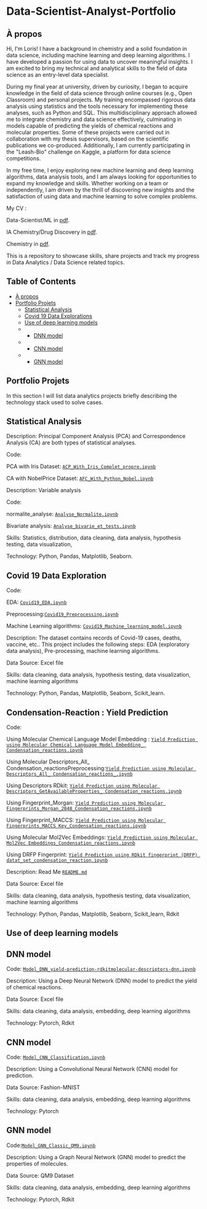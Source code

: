 # Data-Scientist-Analyst-Portfolio
## À propos
Hi, I'm Loris! I have a background in chemistry and a solid foundation in data science, including machine learning and deep learning algorithms. I have developed a passion for using data to uncover meaningful insights. I am excited to bring my technical and analytical skills to the field of data science as an entry-level data specialist.

During my final year at university, driven by curiosity, I began to acquire knowledge in the field of data science through online courses (e.g., Open Classroom) and personal projects. My training encompassed rigorous data analysis using statistics and the tools necessary for implementing these analyses, such as Python and SQL. This multidisciplinary approach allowed me to integrate chemistry and data science effectively, culminating in models capable of predicting the yields of chemical reactions and molecular properties. Some of these projects were carried out in collaboration with my thesis supervisors, based on the scientific publications we co-produced. Additionally, I am currently participating in the "Leash-Bio" challenge on Kaggle, a platform for data science competitions.

In my free time, I enjoy exploring new machine learning and deep learning algorithms, data analysis tools, and I am always looking for opportunities to expand my knowledge and skills. Whether working on a team or independently, I am driven by the thrill of discovering new insights and the satisfaction of using data and machine learning to solve complex problems.

My CV : 

Data-Scientist/ML in [pdf](https://github.com/LGBEUT/Data-Scientist-Portfolio/blob/main/Resume_Loris_GELIN_Data_Scientist_2024.pdf).

IA Chemistry/Drug Discovery in [pdf](https://github.com/LGBEUT/Data-Scientist-Portfolio/blob/main/Resume_Loris_GELIN_IA_Chemistry_2024.pdf).

Chemistry in [pdf](https://github.com/LGBEUT/Data-Scientist-Portfolio/blob/main/Resume_Loris_GELIN_Chimiste_2024.pdf).

This is a repository to showcase skills, share projects and track my progress in Data Analytics / Data Science related topics.

## Table of Contents
- [À propos](#à-propos)
- [Portfolio Projets](#Portfolio-Projets)
  -  [Statistical Analysis](#Statistical-Analysi)
  -  [Covid 19 Data Explorations](#Covid-19-Data-Explorations)
  -  [Use of deep learning models](#Use-of-deep-learning-models)
    - -  [DNN model](#DNN-model)
    - -  [CNN model](#CNN-model)
    - -  [GNN model](#GNN-model)

## Portfolio Projets
In this section I will list data analytics projects briefly describing the technology stack used to solve cases.

## Statistical Analysis
Description: Principal Component Analysis (PCA) and Correspondence Analysis (CA) are both types of statistical analyses.

Code:

PCA with Iris Dataset: [`ACP_With_Iris_Complet_propre.ipynb`](https://github.com/LGBEUT/PortfolioProjects/blob/main/ACP_With_Iris_Complet_propre.ipynb)

CA with NobelPrice Dataset: [`AFC_With_Python_Nobel.ipynb`](https://github.com/LGBEUT/PortfolioProjects/blob/main/AFC_With_Python_Nobel.ipynb)

Description: Variable analysis

Code: 

normalite_analyse: [`Analyse_Normalite.ipynb`](https://github.com/LGBEUT/PortfolioProjects/blob/main/Analyse_Normalite.ipynb)

Bivariate analysis: [`Analyse_bivarie_et_tests.ipynb`](https://github.com/LGBEUT/PortfolioProjects/blob/main/Analyses_bivarie_et_tests.ipynb)

Skills: Statistics, distribution,  data cleaning, data analysis, hypothesis testing, data visualization,

Technology: Python, Pandas, Matplotlib, Seaborn.

## Covid 19 Data Exploration
Code:

EDA: [`Covid19_EDA.ipynb`](https://github.com/LGBEUT/PortfolioProjects/blob/main/Covid19_EDA.ipynb)

Preprocessing:[`Covid19_Preprocessing.ipynb`](https://github.com/LGBEUT/PortfolioProjects/blob/main/Covid19_Preprocessing.ipynb)

Machine Learning algorithms: [`Covid19_Machine_learning_model.ipynb`](https://github.com/LGBEUT/PortfolioProjects/blob/main/Covid19_Machine_learning_model.ipynb)

Description: The dataset contains records of Covid-19 cases, deaths, vaccine, etc.. This project includes the following steps: EDA (exploratory data analysis), Pre-processing, machine learning algorithms.

Data Source: Excel file

Skills: data cleaning, data analysis, hypothesis testing, data visualization, machine learning algorithms

Technology: Python, Pandas, Matplotlib, Seaborn, Scikit_learn.

## Condensation-Reaction : Yield Prediction 
Code:

Using  Molecular Chemical Language Model Embedding : [`Yield Prediction using Molecular Chemical Language Model Embedding_ Condensation_reactions.ipynb`](https://github.com/LGBEUT/Condensation_Reaction_Yield_Prediction/blob/main/Yield%20Prediction%20using%20Molecular%20Chemical%20Language%20Model%20Embedding_%20Condensation_reactions.ipynb)

Using Molecular Descriptors_All_ Condensation_reactionsPreprocessing:[`Yield Prediction using Molecular Descriptors_All_ Condensation_reactions_.ipynb`](https://github.com/LGBEUT/Condensation_Reaction_Yield_Prediction/blob/main/Yield%20Prediction%20using%20Molecular%20Descriptors_All_%20Condensation_reactions_.ipynb)

Using Descriptors RDkit: [`Yield Prediction using Molecular Descriptors_GetAvailableProperties_ Condensation_reactions.ipynb`](https://github.com/LGBEUT/Condensation_Reaction_Yield_Prediction/blob/main/Yield%20Prediction%20using%20Molecular%20Descriptors_GetAvailableProperties_%20Condensation_reactions.ipynb)

Using  Fingerprint_Morgan: [`Yield Prediction using Molecular Fingerprints_Morgan_2048_Condensation_reactions.ipynb`](https://github.com/LGBEUT/Condensation_Reaction_Yield_Prediction/blob/main/Yield%20Prediction%20using%20Molecular%20Fingerprints_Morgan_2048_Condensation_reactions.ipynb)

Using  Fingerprint_MACCS: [`Yield Prediction using Molecular Fingerprints_MACCS Key_Condensation_reactions.ipynb`](https://github.com/LGBEUT/Condensation_Reaction_Yield_Prediction/blob/main/Yield%20Prediction%20using%20Molecular%20Fingerprints_MACCS%20Key_Condensation_reactions.ipynb)

Using  Molecular Mol2Vec Embeddings: [`Yield Prediction using Molecular Mol2Vec Embeddings_Condensation_reactions.ipynb`](https://github.com/LGBEUT/Condensation_Reaction_Yield_Prediction/blob/main/Yield%20Prediction%20using%20Molecular%20Mol2Vec%20Embeddings_Condensation_reactions.ipynb)

Using  DRFP Fingerprint: [`Yield Prediction using RDkit fingerprint (DRFP) datat_set_condensation_reaction.ipynb`](https://github.com/LGBEUT/Condensation_Reaction_Yield_Prediction/blob/main/Yield%20Prediction%20using%20RDkit%20fingerprint%20(DRFP)%20datat_set_condensation_reaction.ipynb)


Description: Read Me [`README.md`](https://github.com/LGBEUT/Condensation_Reaction_Yield_Prediction/blob/main/README.md)

Data Source: Excel file

Skills: data cleaning, data analysis, hypothesis testing, data visualization, machine learning algorithms

Technology: Python, Pandas, Matplotlib, Seaborn, Scikit_learn, Rdkit

## Use of deep learning models 

## DNN model
Code: [`Model_DNN_yield-prediction-rdkitmolecular-descriptors-dnn.ipynb`](https://github.com/LGBEUT/PortfolioProjects/blob/main/Model_DNN_yield-prediction-rdkitmolecular-descriptors-dnn.ipynb)

Description: Using a Deep Neural Network (DNN) model to predict the yield of chemical reactions. 

Data Source: Excel file

Skills: data cleaning, data analysis, embedding, deep learning algorithms

Technology: Pytorch, Rdkit

## CNN model
Code: [`Model_CNN_Classification.ipynb`](https://github.com/LGBEUT/PortfolioProjects/blob/main/Model_CNN_Classification.ipynb)

Description: Using a Convolutional Neural Network (CNN) model for prediction. 

Data Source: Fashion-MNIST

Skills: data cleaning, data analysis, embedding, deep learning algorithms

Technology: Pytorch

## GNN model
Code:[`Model_GNN_Classic_QM9.ipynb`](https://github.com/LGBEUT/PortfolioProjects/blob/main/Model_GNN_Classic_QM9.ipynb)

Description: Using a Graph Neural Network (GNN) model to predict the properties of molecules.

Data Source: QM9 Dataset

Skills: data cleaning, data analysis, embedding, deep learning algorithms

Technology: Pytorch, Rdkit
